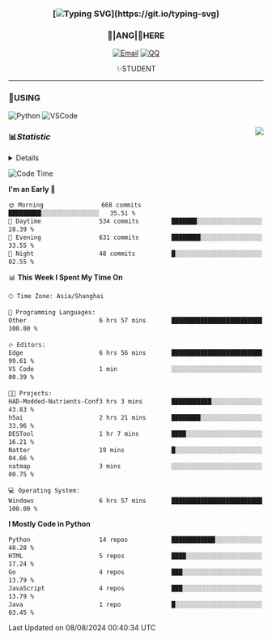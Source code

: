 <div align="center">


### [![Typing SVG](https://readme-typing-svg.herokuapp.com?size=25&duration=2500&color=8C43EA&vCenter=true&width=200&height=40&lines=%F0%9F%8C%B1ANGJustinl%F0%9F%8C%B1+!)](https://git.io/typing-svg)


### 🥛|**ANG**|🥛HERE



[![Email](https://img.shields.io/badge/Email-ANGJustin@163.com-6A5ACD?style=flat-square&logoColor=fff)](mailto:ANGJustinl@163.com)
[![QQ](https://img.shields.io/badge/QQ-77139032-98FB98?style=flat-square&logoColor=fff)](https://qm.qq.com/cgi-bin/qm/qr?k=mcs-cON_aPNfc3hO8-H7lWJHDX-5nKr7&noverify=0)




✨STUDENT 

</div>

---

### 🎨USING

![Python](https://img.shields.io/badge/-Python-blue?style=flat-square&logo=Python&logoColor=fff)
![VSCode](https://img.shields.io/badge/-VSCode-blue?style=flat-square&logo=visualstudiocode&logoColor=fff)


<a href="#">
  <img align="right" src="https://github-readme-stats.vercel.app/api?username=ANGJustinl&count_private=true&show_icons=true&hide_border=true&bg_color=15,f2f7fd,E0EAFC" />
</a>




### 📊*Statistic* 

<details>

<p align="center">
   <img src="github-metrics.svg" alt="typing-svg">
</p>

[![Github activity graph](https://github-readme-activity-graph.angforever.top/graph?username=ANGJustinl&theme=dracula)](https://github.com/ANGJustinl/ANGJustinl)
![image](https://github.com/ANGJustinl/ANGJustinl/assets/96008766/f6c957b8-b907-482a-8804-4c1f944d4b60)
</details>

<!--START_SECTION:waka-->
![Code Time](http://img.shields.io/badge/Code%20Time-230%20hrs%2046%20mins-blue)

**I'm an Early 🐤** 

```text
🌞 Morning                668 commits         █████████░░░░░░░░░░░░░░░░   35.51 % 
🌆 Daytime                534 commits         ███████░░░░░░░░░░░░░░░░░░   28.39 % 
🌃 Evening                631 commits         ████████░░░░░░░░░░░░░░░░░   33.55 % 
🌙 Night                  48 commits          █░░░░░░░░░░░░░░░░░░░░░░░░   02.55 % 
```


📊 **This Week I Spent My Time On** 

```text
🕑︎ Time Zone: Asia/Shanghai

💬 Programming Languages: 
Other                    6 hrs 57 mins       █████████████████████████   100.00 % 

🔥 Editors: 
Edge                     6 hrs 56 mins       █████████████████████████   99.61 % 
VS Code                  1 min               ░░░░░░░░░░░░░░░░░░░░░░░░░   00.39 % 

🐱‍💻 Projects: 
HAD-Modded-Nutrients-Conf3 hrs 3 mins        ███████████░░░░░░░░░░░░░░   43.83 % 
h5ai                     2 hrs 21 mins       ████████░░░░░░░░░░░░░░░░░   33.96 % 
DESTool                  1 hr 7 mins         ████░░░░░░░░░░░░░░░░░░░░░   16.21 % 
Natter                   19 mins             █░░░░░░░░░░░░░░░░░░░░░░░░   04.66 % 
natmap                   3 mins              ░░░░░░░░░░░░░░░░░░░░░░░░░   00.75 % 

💻 Operating System: 
Windows                  6 hrs 57 mins       █████████████████████████   100.00 % 
```

**I Mostly Code in Python** 

```text
Python                   14 repos            ████████████░░░░░░░░░░░░░   48.28 % 
HTML                     5 repos             ████░░░░░░░░░░░░░░░░░░░░░   17.24 % 
Go                       4 repos             ███░░░░░░░░░░░░░░░░░░░░░░   13.79 % 
JavaScript               4 repos             ███░░░░░░░░░░░░░░░░░░░░░░   13.79 % 
Java                     1 repo              █░░░░░░░░░░░░░░░░░░░░░░░░   03.45 % 
```




 Last Updated on 08/08/2024 00:40:34 UTC
<!--END_SECTION:waka-->
